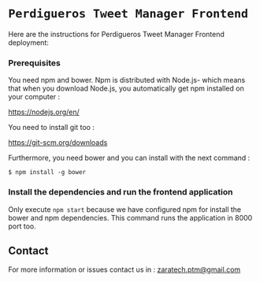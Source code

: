 # `Perdigueros Tweet Manager Frontend` 

Here are the instructions for Perdigueros Tweet Manager Frontend deployment:


### Prerequisites

You need npm and bower. Npm is distributed with Node.js- which means that when you download Node.js, you automatically get npm installed on your computer :

https://nodejs.org/en/

You need to install git too :

https://git-scm.org/downloads

Furthermore, you need bower and you can install with the next command :

```
$ npm install -g bower
```


### Install the dependencies and run the frontend application

Only execute `npm start` because we have configured npm for install the bower and npm dependencies.
This command runs the application in 8000 port too.



## Contact

For more information or issues contact us in : zaratech.ptm@gmail.com
